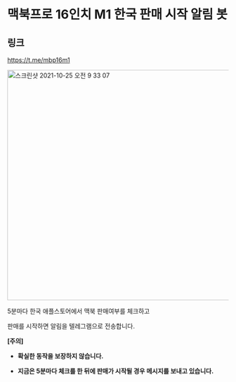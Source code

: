 # 맥북프로 16인치 M1 한국 판매 시작 알림 봇



## 링크 

https://t.me/mbp16m1

<img width="523" alt="스크린샷 2021-10-25 오전 9 33 07" src="https://user-images.githubusercontent.com/24792377/138619161-c3a25e01-9fd7-45b5-a6ca-3da8f6beef24.png">

5분마다 한국 애플스토어에서 맥북 판매여부를 체크하고

판매를 시작하면 알림을 텔레그램으로 전송합니다.

**[주의]**

* **확실한 동작을 보장하지 않습니다.** 

* **지금은 5분마다 체크를 한 뒤에 판매가 시작될 경우 메시지를 보내고 있습니다.** 
